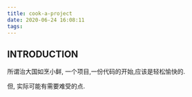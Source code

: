 ```yaml
---
title: cook-a-project
date: 2020-06-24 16:08:11
tags:
---
```


## INTRODUCTION

所谓治大国如烹小鲜, 一个项目,一份代码的开始,应该是轻松愉快的.

但, 实际可能有需要难受的点.
